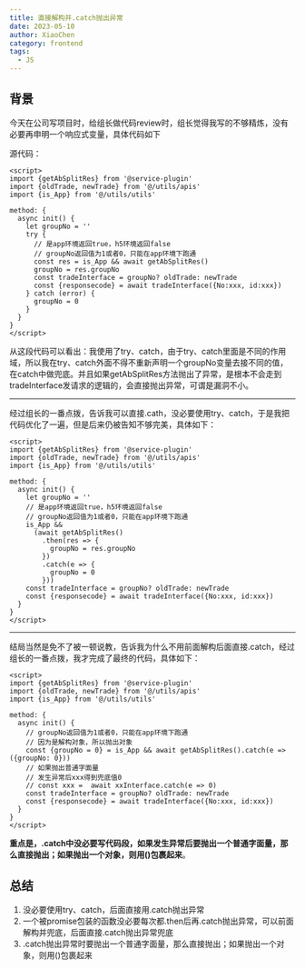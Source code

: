 ```yaml
---
title: 直接解构并.catch抛出异常
date: 2023-05-10
author: XiaoChen
category: frontend
tags:
  - JS
---
```


## 背景

今天在公司写项目时，给组长做代码review时，组长觉得我写的不够精炼，没有必要再申明一个响应式变量，具体代码如下

源代码：

```vue
<script>
import {getAbSplitRes} from '@service-plugin'
import {oldTrade, newTrade} from '@/utils/apis'
import {is_App} from '@/utils/utils'

method: {
  async init() {
    let groupNo = ''
    try {
      // 是app环境返回true，h5环境返回false
      // groupNo返回值为1或者0，只能在app环境下跑通
      const res = is_App && await getAbSplitRes()
      groupNo = res.groupNo
      const tradeInterface = groupNo? oldTrade: newTrade
      const {responsecode} = await tradeInterface({No:xxx, id:xxx})
    } catch (error) {
      groupNo = 0
    }
  }
}
</script>
```

从这段代码可以看出：我使用了try、catch，由于try、catch里面是不同的作用域，所以我在try、catch外面不得不重新声明一个groupNo变量去接不同的值，在catch中做兜底。并且如果getAbSplitRes方法抛出了异常，是根本不会走到tradeInterface发请求的逻辑的，会直接抛出异常，可谓是漏洞不小。

***

经过组长的一番点拨，告诉我可以直接.cath，没必要使用try、catch，于是我把代码优化了一遍，但是后来仍被告知不够完美，具体如下：

```vue
<script>
import {getAbSplitRes} from '@service-plugin'
import {oldTrade, newTrade} from '@/utils/apis'
import {is_App} from '@/utils/utils'

method: {
  async init() {
    let groupNo = ''
    // 是app环境返回true，h5环境返回false
    // groupNo返回值为1或者0，只能在app环境下跑通
    is_App &&
      (await getAbSplitRes()
        .then(res => {
          groupNo = res.groupNo
        })
        .catch(e => {
          groupNo = 0
        }))
    const tradeInterface = groupNo? oldTrade: newTrade
    const {responsecode} = await tradeInterface({No:xxx, id:xxx})
  }
}
</script>
```

***

结局当然是免不了被一顿说教，告诉我为什么不用前面解构后面直接.catch，经过组长的一番点拨，我才完成了最终的代码，具体如下：

```vue
<script>
import {getAbSplitRes} from '@service-plugin'
import {oldTrade, newTrade} from '@/utils/apis'
import {is_App} from '@/utils/utils'

method: {
  async init() {
    // groupNo返回值为1或者0，只能在app环境下跑通
    // 因为是解构对象，所以抛出对象
    const {groupNo = 0} = is_App && await getAbSplitRes().catch(e => ({groupNo: 0}))
    // 如果抛出普通字面量
    // 发生异常后xxx得到兜底值0
    // const xxx =  await xxInterface.catch(e => 0)
    const tradeInterface = groupNo? oldTrade: newTrade
    const {responsecode} = await tradeInterface({No:xxx, id:xxx})
  }
}
</script>
```

**重点是，.catch中没必要写代码段，如果发生异常后要抛出一个普通字面量，那么直接抛出；如果抛出一个对象，则用()包裹起来**。

## 总结

1. 没必要使用try、catch，后面直接用.catch抛出异常
2. 一个被promise包装的函数没必要每次都.then后再.catch抛出异常，可以前面解构并兜底，后面直接.catch抛出异常兜底
3. .catch抛出异常时要抛出一个普通字面量，那么直接抛出；如果抛出一个对象，则用()包裹起来
